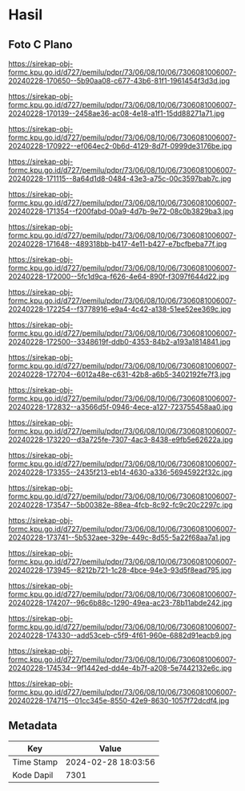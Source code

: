 # Hasil

## Foto C Plano

https://sirekap-obj-formc.kpu.go.id/d727/pemilu/pdpr/73/06/08/10/06/7306081006007-20240228-170650--5b90aa08-c677-43b6-81f1-1961454f3d3d.jpg

https://sirekap-obj-formc.kpu.go.id/d727/pemilu/pdpr/73/06/08/10/06/7306081006007-20240228-170139--2458ae36-ac08-4e18-a1f1-15dd88271a71.jpg

https://sirekap-obj-formc.kpu.go.id/d727/pemilu/pdpr/73/06/08/10/06/7306081006007-20240228-170922--ef064ec2-0b6d-4129-8d7f-0999de3176be.jpg

https://sirekap-obj-formc.kpu.go.id/d727/pemilu/pdpr/73/06/08/10/06/7306081006007-20240228-171115--8a64d1d8-0484-43e3-a75c-00c3597bab7c.jpg

https://sirekap-obj-formc.kpu.go.id/d727/pemilu/pdpr/73/06/08/10/06/7306081006007-20240228-171354--f200fabd-00a9-4d7b-9e72-08c0b3829ba3.jpg

https://sirekap-obj-formc.kpu.go.id/d727/pemilu/pdpr/73/06/08/10/06/7306081006007-20240228-171648--489318bb-b417-4e11-b427-e7bcfbeba77f.jpg

https://sirekap-obj-formc.kpu.go.id/d727/pemilu/pdpr/73/06/08/10/06/7306081006007-20240228-172000--5fc1d9ca-f626-4e64-890f-f3097f644d22.jpg

https://sirekap-obj-formc.kpu.go.id/d727/pemilu/pdpr/73/06/08/10/06/7306081006007-20240228-172254--f3778916-e9a4-4c42-a138-51ee52ee369c.jpg

https://sirekap-obj-formc.kpu.go.id/d727/pemilu/pdpr/73/06/08/10/06/7306081006007-20240228-172500--3348619f-ddb0-4353-84b2-a193a1814841.jpg

https://sirekap-obj-formc.kpu.go.id/d727/pemilu/pdpr/73/06/08/10/06/7306081006007-20240228-172704--6012a48e-c631-42b8-a6b5-3402192fe7f3.jpg

https://sirekap-obj-formc.kpu.go.id/d727/pemilu/pdpr/73/06/08/10/06/7306081006007-20240228-172832--a3566d5f-0946-4ece-a127-723755458aa0.jpg

https://sirekap-obj-formc.kpu.go.id/d727/pemilu/pdpr/73/06/08/10/06/7306081006007-20240228-173220--d3a725fe-7307-4ac3-8438-e9fb5e62622a.jpg

https://sirekap-obj-formc.kpu.go.id/d727/pemilu/pdpr/73/06/08/10/06/7306081006007-20240228-173355--2435f213-eb14-4630-a336-56945922f32c.jpg

https://sirekap-obj-formc.kpu.go.id/d727/pemilu/pdpr/73/06/08/10/06/7306081006007-20240228-173547--5b00382e-88ea-4fcb-8c92-fc9c20c2297c.jpg

https://sirekap-obj-formc.kpu.go.id/d727/pemilu/pdpr/73/06/08/10/06/7306081006007-20240228-173741--5b532aee-329e-449c-8d55-5a22f68aa7a1.jpg

https://sirekap-obj-formc.kpu.go.id/d727/pemilu/pdpr/73/06/08/10/06/7306081006007-20240228-173945--8212b721-1c28-4bce-94e3-93d5f8ead795.jpg

https://sirekap-obj-formc.kpu.go.id/d727/pemilu/pdpr/73/06/08/10/06/7306081006007-20240228-174207--96c6b88c-1290-49ea-ac23-78b11abde242.jpg

https://sirekap-obj-formc.kpu.go.id/d727/pemilu/pdpr/73/06/08/10/06/7306081006007-20240228-174330--add53ceb-c5f9-4f61-960e-6882d91eacb9.jpg

https://sirekap-obj-formc.kpu.go.id/d727/pemilu/pdpr/73/06/08/10/06/7306081006007-20240228-174534--9f1442ed-dd4e-4b7f-a208-5e7442132e6c.jpg

https://sirekap-obj-formc.kpu.go.id/d727/pemilu/pdpr/73/06/08/10/06/7306081006007-20240228-174715--01cc345e-8550-42e9-8630-1057f72dcdf4.jpg


## Metadata

| Key        | Value               |
| ---------- | ------------------- |
| Time Stamp | 2024-02-28 18:03:56 |
| Kode Dapil | 7301                |



